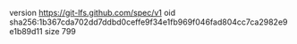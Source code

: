 version https://git-lfs.github.com/spec/v1
oid sha256:1b367cda702dd7ddbd0ceffe9f34e1fb969f046fad804cc7ca2982e9e1b89d11
size 799
